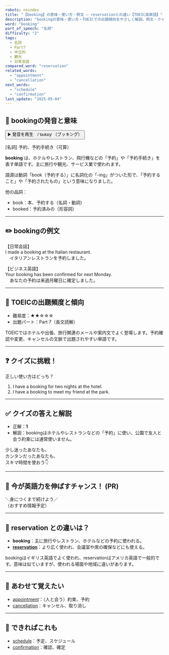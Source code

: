 ```yaml
---
robots: noindex
title: "【booking】の意味・使い方・例文 ― reservationとの違い【TOEIC英単語】"
description: "bookingの意味・使い方・TOEICでの出題傾向をやさしく解説。例文・クイズ付きでreservationとの違いもわかりやすく学べます。"
word: "booking"
part_of_speech: "名詞"
difficulty: "2"
tags:
  - 名詞
  - Part7
  - 中立的
  - 観光
  - 日常会話
compared_word: "reservation"
related_words:
  - "appointment"
  - "cancellation"
next_words:
  - "schedule"
  - "confirmation"
last_update: "2025-05-04"
---
```


## 🔰 bookingの発音と意味

<button class="play-audio" onclick="playTTS('booking')">
  <span class="play-audio-main">
    ▶️ 発音を再生　/ˈbʊkɪŋ/
  </span>
  <span class="play-audio-sub">
    （ブッキング）
  </span>
</button>

[名詞] 予約、予約手続き（可算）

**booking** は、ホテルやレストラン、飛行機などの「予約」や「予約手続き」を表す単語です。主に旅行や観光、サービス業で使われます。

語源は動詞「book（予約する）」に名詞化の「-ing」がついた形で、「予約すること」や「予約されたもの」という意味になりました。

他の品詞：  
- book：本、予約する（名詞・動詞）
- booked：予約済みの（形容詞）

---

## ✏️ bookingの例文

【日常会話】  
I made a booking at the Italian restaurant.  
　イタリアンレストランを予約しました。

【ビジネス英語】  
Your booking has been confirmed for next Monday.  
　あなたの予約は来週月曜日に確定しました。

---

## 🎯 TOEICの出題頻度と傾向

- 難易度：★★☆☆☆
- 出題パート：Part 7（長文読解）

TOEICではホテルや出張、旅行関連のメールや案内文でよく登場します。予約確認や変更、キャンセルの文脈で出題されやすい単語です。

---

## ❓ クイズに挑戦！

正しい使い方はどっち？

1. I have a booking for two nights at the hotel.  
2. I have a booking to meet my friend at the park.

---

## ✅ クイズの答えと解説

- 正解：**1**
- 解説：bookingはホテルやレストランなどの「予約」に使い、公園で友人と会う約束には通常使いません。

少し迷ったあなたも、  
カンタンだったあなたも、  
スキマ時間を使おう👇️

---

## 🚀 今が英語力を伸ばすチャンス！ (PR)

<div class="info-center">
＼身につくまで続けよう／<br>  
（おすすめ情報予定）
</div>

---

## 🤔  reservation との違いは？

- **booking**：主に旅行やレストラン、ホテルなどの予約に使われる。
- **[reservation](/reservation)**：より広く使われ、会議室や席の確保などにも使える。

bookingはイギリス英語でよく使われ、reservationはアメリカ英語で一般的です。意味は似ていますが、使われる場面や地域に違いがあります。

---

## 🧩 あわせて覚えたい

- [appointment](/appointment)：（人と会う）約束、予約
- [cancellation](/cancellation)：キャンセル、取り消し

---

## 📖 できればこれも

- [schedule](/schedule)：予定、スケジュール
- [confirmation](/confirmation)：確認、確定
<!-- cvid: aid17_bid24 -->
